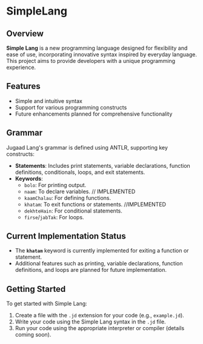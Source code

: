 # SimpleLang


## Overview

**Simple Lang** is a new programming language designed for flexibility and ease of use, incorporating innovative syntax inspired by everyday language. This project aims to provide developers with a unique programming experience.

## Features

- Simple and intuitive syntax
- Support for various programming constructs
- Future enhancements planned for comprehensive functionality

## Grammar

Jugaad Lang's grammar is defined using ANTLR, supporting key constructs:

- **Statements**: Includes print statements, variable declarations, function definitions, conditionals, loops, and exit statements.
- **Keywords**:
  - `bolo`: For printing output.
  - `naam`: To declare variables. // IMPLEMENTED
  - `kaamChalau`: For defining functions.
  - `khatam`: To exit functions or statements. //IMPLEMENTED
  - `dekhteHain`: For conditional statements.
  - `firse`/`jabTak`: For loops.

## Current Implementation Status

- The **`khatam`** keyword is currently implemented for exiting a function or statement.
- Additional features such as printing, variable declarations, function definitions, and loops are planned for future implementation.

## Getting Started

To get started with Simple Lang:

1. Create a file with the `.jd` extension for your code (e.g., `example.jd`).
2. Write your code using the Simple Lang syntax in the `.jd` file.
3. Run your code using the appropriate interpreter or compiler (details coming soon).


